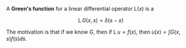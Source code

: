 A **Green's function** for a linear differential operator $\mathrm{L}(x)$ is a 

$$
\operatorname{L} G(x, s) = \delta(s - x)
$$

The motivation is that if we know $G$, then if $\operatorname{L} u  = f(x)$, then $u(x) = \int G(x, s) f(s) \dd{s}$.
